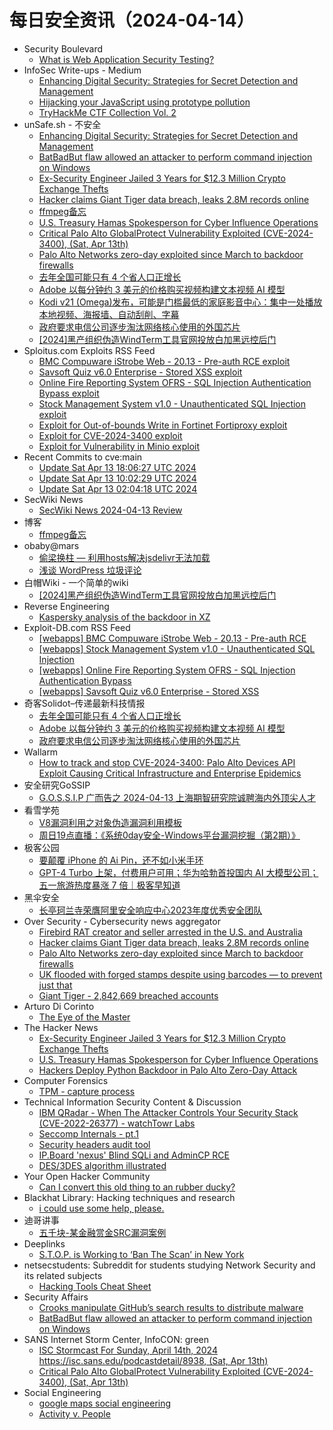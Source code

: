 # 每日安全资讯（2024-04-14）

- Security Boulevard
  - [What is Web Application Security Testing?](https://securityboulevard.com/2024/04/what-is-web-application-security-testing-2/)
- InfoSec Write-ups - Medium
  - [Enhancing Digital Security: Strategies for Secret Detection and Management](https://infosecwriteups.com/enhancing-digital-security-strategies-for-secret-detection-and-management-f3c543c7e25c?source=rss----7b722bfd1b8d---4)
  - [Hijacking your JavaScript using prototype pollution](https://infosecwriteups.com/hijacking-your-javascript-using-prototype-pollution-8caeac16b13f?source=rss----7b722bfd1b8d---4)
  - [TryHackMe CTF Collection Vol. 2](https://infosecwriteups.com/tryhackme-ctf-collection-vol-2-e570d487ebc3?source=rss----7b722bfd1b8d---4)
- unSafe.sh - 不安全
  - [Enhancing Digital Security: Strategies for Secret Detection and Management](https://buaq.net/go-234148.html)
  - [BatBadBut flaw allowed an attacker to perform command injection on Windows](https://buaq.net/go-234135.html)
  - [Ex-Security Engineer Jailed 3 Years for $12.3 Million Crypto Exchange Thefts](https://buaq.net/go-234133.html)
  - [Hacker claims Giant Tiger data breach, leaks 2.8M records online](https://buaq.net/go-234131.html)
  - [ffmpeg备忘](https://buaq.net/go-234136.html)
  - [U.S. Treasury Hamas Spokesperson for Cyber Influence Operations](https://buaq.net/go-234134.html)
  - [Critical Palo Alto GlobalProtect Vulnerability Exploited (CVE-2024-3400), (Sat, Apr 13th)](https://buaq.net/go-234138.html)
  - [Palo Alto Networks zero-day exploited since March to backdoor firewalls](https://buaq.net/go-234132.html)
  - [去年全国可能只有 4 个省人口正增长](https://buaq.net/go-234127.html)
  - [Adobe 以每分钟约 3 美元的价格购买视频构建文本视频 AI 模型](https://buaq.net/go-234128.html)
  - [Kodi v21 (Omega)发布，可能是门槛最低的家庭影音中心：集中一处播放本地视频、海报墙、自动刮削、字幕](https://buaq.net/go-234119.html)
  - [政府要求电信公司逐步淘汰网络核心使用的外国芯片](https://buaq.net/go-234129.html)
  - [[2024]黑产组织伪造WindTerm工具官网投放白加黑远控后门](https://buaq.net/go-234107.html)
- Sploitus.com Exploits RSS Feed
  - [BMC Compuware iStrobe Web - 20.13 - Pre-auth RCE exploit](https://sploitus.com/exploit?id=EDB-ID:51991&utm_source=rss&utm_medium=rss)
  - [Savsoft Quiz v6.0 Enterprise - Stored XSS exploit](https://sploitus.com/exploit?id=EDB-ID:51988&utm_source=rss&utm_medium=rss)
  - [Online Fire Reporting System OFRS  - SQL Injection Authentication Bypass exploit](https://sploitus.com/exploit?id=EDB-ID:51989&utm_source=rss&utm_medium=rss)
  - [Stock Management System v1.0 - Unauthenticated SQL Injection exploit](https://sploitus.com/exploit?id=EDB-ID:51990&utm_source=rss&utm_medium=rss)
  - [Exploit for Out-of-bounds Write in Fortinet Fortiproxy exploit](https://sploitus.com/exploit?id=277AB42B-0B59-5C60-8C56-7F58C58727B8&utm_source=rss&utm_medium=rss)
  - [Exploit for CVE-2024-3400 exploit](https://sploitus.com/exploit?id=F82CC5EE-8CD2-5954-9157-A7AA516D2160&utm_source=rss&utm_medium=rss)
  - [Exploit for Vulnerability in Minio exploit](https://sploitus.com/exploit?id=DB2DEAA0-9E4C-5420-A91D-A3CE2BBAE096&utm_source=rss&utm_medium=rss)
- Recent Commits to cve:main
  - [Update Sat Apr 13 18:06:27 UTC 2024](https://github.com/trickest/cve/commit/168899c4f085c2fc59d2d4bb1bb04140877cbbcb)
  - [Update Sat Apr 13 10:02:29 UTC 2024](https://github.com/trickest/cve/commit/c66b84b2aee259d1b29a0717c2afd0c6d6e3fcb9)
  - [Update Sat Apr 13 02:04:18 UTC 2024](https://github.com/trickest/cve/commit/f463db4c451187ea74393a548045666ffff9ca25)
- SecWiki News
  - [SecWiki News 2024-04-13 Review](http://www.sec-wiki.com/?2024-04-13)
- 博客
  - [ffmpeg备忘](https://dyrnq.com/ffmpeg/)
- obaby@mars
  - [偷梁换柱 — 利用hosts解决jsdelivr无法加载](https://h4ck.org.cn/2024/04/16244)
  - [浅谈 WordPress 垃圾评论](https://h4ck.org.cn/2024/04/16236)
- 白帽Wiki - 一个简单的wiki
  - [[2024]黑产组织伪造WindTerm工具官网投放白加黑远控后门](https://key08.com/index.php/2024/04/13/1857.html)
- Reverse Engineering
  - [Kaspersky analysis of the backdoor in XZ](https://www.reddit.com/r/ReverseEngineering/comments/1c2qp35/kaspersky_analysis_of_the_backdoor_in_xz/)
- Exploit-DB.com RSS Feed
  - [[webapps] BMC Compuware iStrobe Web - 20.13 - Pre-auth RCE](https://www.exploit-db.com/exploits/51991)
  - [[webapps] Stock Management System v1.0 - Unauthenticated SQL Injection](https://www.exploit-db.com/exploits/51990)
  - [[webapps] Online Fire Reporting System OFRS  - SQL Injection Authentication Bypass](https://www.exploit-db.com/exploits/51989)
  - [[webapps] Savsoft Quiz v6.0 Enterprise - Stored XSS](https://www.exploit-db.com/exploits/51988)
- 奇客Solidot–传递最新科技情报
  - [去年全国可能只有 4 个省人口正增长](https://www.solidot.org/story?sid=77877)
  - [Adobe 以每分钟约 3 美元的价格购买视频构建文本视频 AI 模型](https://www.solidot.org/story?sid=77876)
  - [政府要求电信公司逐步淘汰网络核心使用的外国芯片](https://www.solidot.org/story?sid=77875)
- Wallarm
  - [How to track and stop CVE-2024-3400: Palo Alto Devices API Exploit Causing Critical Infrastructure and Enterprise Epidemics](https://lab.wallarm.com/palo-alto-devices-api-exploit-causing-critical-infrastructure-and-enterprise-epidemics/)
- 安全研究GoSSIP
  - [G.O.S.S.I.P 广而告之 2024-04-13 上海期智研究院诚聘海内外顶尖人才](https://mp.weixin.qq.com/s?__biz=Mzg5ODUxMzg0Ng==&mid=2247497794&idx=1&sn=80d268dda06a5a7633f8904fc840a349&chksm=c063d69bf7145f8d319bc3311f08a868562d1d12f7ebe9937e494ab3a469b5b0a18ead356606&scene=58&subscene=0#rd)
- 看雪学苑
  - [V8漏洞利用之对象伪造漏洞利用模板](https://mp.weixin.qq.com/s?__biz=MjM5NTc2MDYxMw==&mid=2458550274&idx=1&sn=83844418c6e1fb22d4d8c2033abdea5e&chksm=b18db08886fa399ee2927fefc6f01c0213e126ef3248a8ecc439231526e9e56e69f937a29a3c&scene=58&subscene=0#rd)
  - [周日19点直播：《系统0day安全-Windows平台漏洞挖掘（第2期）》](https://mp.weixin.qq.com/s?__biz=MjM5NTc2MDYxMw==&mid=2458550274&idx=2&sn=53a4f8f7f37c588a16a18923a12a8a94&chksm=b18db08886fa399e04619563008d98102129421d4247de20afc48d275ed642e1163630d5de33&scene=58&subscene=0#rd)
- 极客公园
  - [要颠覆 iPhone 的 Ai Pin，还不如小米手环](https://mp.weixin.qq.com/s?__biz=MTMwNDMwODQ0MQ==&mid=2653038850&idx=1&sn=a938c6be1287b3e8193195a3133080b4&chksm=7e5754b44920dda2e4287daa86d4c132516a5b9d3251564cf4130a9f8e82825403064b1e44c8&scene=58&subscene=0#rd)
  - [GPT-4 Turbo 上架，付费用户可用；华为哈勃首投国内 AI 大模型公司；五一旅游热度暴涨 7 倍｜极客早知道](https://mp.weixin.qq.com/s?__biz=MTMwNDMwODQ0MQ==&mid=2653038831&idx=1&sn=d1d2c8738a6e0350f9372bed3db50ca2&chksm=7e5755594920dc4fe8d68075eff901c64ca5ab199dbe8b66e609f4dffaee787bf381306daac9&scene=58&subscene=0#rd)
- 黑伞安全
  - [长亭珂兰寺荣膺阿里安全响应中心2023年度优秀安全团队](https://mp.weixin.qq.com/s?__biz=MzU0MzkzOTYzOQ==&mid=2247489040&idx=1&sn=31b741e26580251e2d1192376f8fc7ad&chksm=fb029b48cc75125e213d329ab39e3aebc23f796be7f06d3254f5983876234cfe20e8ebdd12dd&scene=58&subscene=0#rd)
- Over Security - Cybersecurity news aggregator
  - [Firebird RAT creator and seller arrested in the U.S. and Australia](https://www.bleepingcomputer.com/news/security/firebird-rat-creator-and-seller-arrested-in-the-us-and-australia/)
  - [Hacker claims Giant Tiger data breach, leaks 2.8M records online](https://www.bleepingcomputer.com/news/security/hacker-claims-giant-tiger-data-breach-leaks-28m-records-online/)
  - [Palo Alto Networks zero-day exploited since March to backdoor firewalls](https://www.bleepingcomputer.com/news/security/palo-alto-networks-zero-day-exploited-since-march-to-backdoor-firewalls/)
  - [UK flooded with forged stamps despite using barcodes — to prevent just that](https://www.bleepingcomputer.com/news/security/uk-flooded-with-forged-stamps-despite-using-barcodes-to-prevent-just-that/)
  - [Giant Tiger - 2,842,669 breached accounts](https://haveibeenpwned.com/PwnedWebsites#GiantTiger)
- Arturo Di Corinto
  - [The Eye of the Master](https://dicorinto.it/libri/libri-the-eye-of-the-master/)
- The Hacker News
  - [Ex-Security Engineer Jailed 3 Years for $12.3 Million Crypto Exchange Thefts](https://thehackernews.com/2024/04/ex-security-engineer-jailed-3-years-for.html)
  - [U.S. Treasury Hamas Spokesperson for Cyber Influence Operations](https://thehackernews.com/2024/04/us-treasury-hamas-spokesperson-for.html)
  - [Hackers Deploy Python Backdoor in Palo Alto Zero-Day Attack](https://thehackernews.com/2024/04/hackers-deploy-python-backdoor-in-palo.html)
- Computer Forensics
  - [TPM - capture process](https://www.reddit.com/r/computerforensics/comments/1c36x3y/tpm_capture_process/)
- Technical Information Security Content & Discussion
  - [IBM QRadar - When The Attacker Controls Your Security Stack (CVE-2022-26377) - watchTowr Labs](https://www.reddit.com/r/netsec/comments/1c2t9sd/ibm_qradar_when_the_attacker_controls_your/)
  - [Seccomp Internals - pt.1](https://www.reddit.com/r/netsec/comments/1c2vyd7/seccomp_internals_pt1/)
  - [Security headers audit tool](https://www.reddit.com/r/netsec/comments/1c2zdad/security_headers_audit_tool/)
  - [IP.Board 'nexus' Blind SQLi and AdminCP RCE](https://www.reddit.com/r/netsec/comments/1c2xfij/ipboard_nexus_blind_sqli_and_admincp_rce/)
  - [DES/3DES algorithm illustrated](https://www.reddit.com/r/netsec/comments/1c2opfl/des3des_algorithm_illustrated/)
- Your Open Hacker Community
  - [Can I convert this old thing to an rubber ducky?](https://www.reddit.com/r/HowToHack/comments/1c3bo79/can_i_convert_this_old_thing_to_an_rubber_ducky/)
- Blackhat Library: Hacking techniques and research
  - [i could use some help, please.](https://www.reddit.com/r/blackhat/comments/1c2w23m/i_could_use_some_help_please/)
- 迪哥讲事
  - [五千块-某金融赏金SRC漏洞案例](https://mp.weixin.qq.com/s?__biz=MzIzMTIzNTM0MA==&mid=2247494230&idx=1&sn=3d60b938d2f7194662aad014135943dc&chksm=e8a5e035dfd26923581b972254162fc4b98e1eabe0635f7c879e8e67a1e865ef485f06e9bb09&scene=58&subscene=0#rd)
- Deeplinks
  - [S.T.O.P. is Working to ‘Ban The Scan’ in New York](https://www.eff.org/deeplinks/2024/04/stop-working-ban-scan-new-york)
- netsecstudents: Subreddit for students studying Network Security and its related subjects
  - [Hacking Tools Cheat Sheet](https://www.reddit.com/r/netsecstudents/comments/1c3b1lr/hacking_tools_cheat_sheet/)
- Security Affairs
  - [Crooks manipulate GitHub’s search results to distribute malware](https://securityaffairs.com/161792/cyber-crime/githubs-search-results-distribute-malware.html)
  - [BatBadBut flaw allowed an attacker to perform command injection on Windows](https://securityaffairs.com/161785/security/batbadbut-flaw-programming-languages.html)
- SANS Internet Storm Center, InfoCON: green
  - [ISC Stormcast For Sunday, April 14th, 2024 https://isc.sans.edu/podcastdetail/8938, (Sat, Apr 13th)](https://isc.sans.edu/diary/rss/30836)
  - [Critical Palo Alto GlobalProtect Vulnerability Exploited (CVE-2024-3400), (Sat, Apr 13th)](https://isc.sans.edu/diary/rss/30834)
- Social Engineering
  - [google maps social engineering](https://www.reddit.com/r/SocialEngineering/comments/1c32pln/google_maps_social_engineering/)
  - [Activity v. People](https://www.reddit.com/r/SocialEngineering/comments/1c2tnqn/activity_v_people/)

